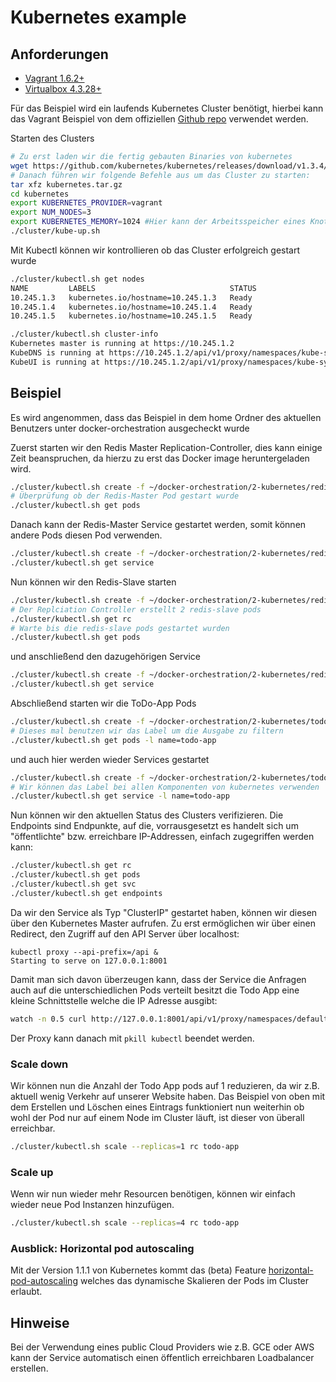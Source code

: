 # Kubernetes example

## Anforderungen

- [Vagrant 1.6.2+](https://www.vagrantup.com/downloads.html)
- [Virtualbox 4.3.28+](https://www.virtualbox.org/wiki/Download_Old_Builds_4_3)

Für das Beispiel wird ein laufends Kubernetes Cluster benötigt, hierbei kann das Vagrant Beispiel von dem offiziellen [Github repo](https://github.com/kubernetes/kubernetes/blob/v1.3.4/docs/devel/developer-guides/vagrant.md) verwendet werden.

Starten des Clusters

```bash
# Zu erst laden wir die fertig gebauten Binaries von kubernetes
wget https://github.com/kubernetes/kubernetes/releases/download/v1.3.4/kubernetes.tar.gz
# Danach führen wir folgende Befehle aus um das Cluster zu starten:
tar xfz kubernetes.tar.gz
cd kubernetes
export KUBERNETES_PROVIDER=vagrant
export NUM_NODES=3
export KUBERNETES_MEMORY=1024 #Hier kann der Arbeitsspeicher eines Knotens angepasst werden
./cluster/kube-up.sh
```

Mit Kubectl können wir kontrollieren ob das Cluster erfolgreich gestart wurde

```bash
./cluster/kubectl.sh get nodes
NAME         LABELS                              STATUS
10.245.1.3   kubernetes.io/hostname=10.245.1.3   Ready
10.245.1.4   kubernetes.io/hostname=10.245.1.4   Ready
10.245.1.5   kubernetes.io/hostname=10.245.1.5   Ready

./cluster/kubectl.sh cluster-info                                                                                                                                      17:34:13
Kubernetes master is running at https://10.245.1.2
KubeDNS is running at https://10.245.1.2/api/v1/proxy/namespaces/kube-system/services/kube-dns
KubeUI is running at https://10.245.1.2/api/v1/proxy/namespaces/kube-system/services/kube-ui
```

## Beispiel

Es wird angenommen, dass das Beispiel in dem home Ordner des aktuellen Benutzers unter docker-orchestration ausgecheckt wurde

Zuerst starten wir den Redis Master Replication-Controller, dies kann einige Zeit beanspruchen, da hierzu zu erst das Docker image heruntergeladen wird.

```bash
./cluster/kubectl.sh create -f ~/docker-orchestration/2-kubernetes/redis-master-controller.json
# Überprüfung ob der Redis-Master Pod gestart wurde
./cluster/kubectl.sh get pods
```

Danach kann der Redis-Master Service gestartet werden, somit können andere Pods diesen Pod verwenden.

```bash
./cluster/kubectl.sh create -f ~/docker-orchestration/2-kubernetes/redis-master-service.json
./cluster/kubectl.sh get service
```

Nun können wir den Redis-Slave starten

```bash
./cluster/kubectl.sh create -f ~/docker-orchestration/2-kubernetes/redis-slave-controller.json
# Der Replciation Controller erstellt 2 redis-slave pods
./cluster/kubectl.sh get rc
# Warte bis die redis-slave pods gestartet wurden
./cluster/kubectl.sh get pods
```

und anschließend den dazugehörigen Service

```bash
./cluster/kubectl.sh create -f ~/docker-orchestration/2-kubernetes/redis-slave-service.json
./cluster/kubectl.sh get service
```

Abschließend starten wir die ToDo-App Pods

```bash
./cluster/kubectl.sh create -f ~/docker-orchestration/2-kubernetes/todo-app-controller.json
# Dieses mal benutzen wir das Label um die Ausgabe zu filtern
./cluster/kubectl.sh get pods -l name=todo-app
```

und auch hier werden wieder Services gestartet

```bash
./cluster/kubectl.sh create -f ~/docker-orchestration/2-kubernetes/todo-app-service.json
# Wir können das Label bei allen Komponenten von kubernetes verwenden
./cluster/kubectl.sh get service -l name=todo-app
```

Nun können wir den aktuellen Status des Clusters verifizieren. Die Endpoints sind Endpunkte, auf die, vorrausgesetzt es handelt sich um "öffentlichte" bzw. erreichbare IP-Addressen, einfach zugegriffen werden kann:

```bash
./cluster/kubectl.sh get rc
./cluster/kubectl.sh get pods
./cluster/kubectl.sh get svc
./cluster/kubectl.sh get endpoints
```

Da wir den Service als Typ "ClusterIP" gestartet haben, können wir diesen über den Kubernetes Master aufrufen. Zu erst ermöglichen wir über einen Redirect, den Zugriff auf den API Server über localhost:

```
kubectl proxy --api-prefix=/api &
Starting to serve on 127.0.0.1:8001
```

Damit man sich davon überzeugen kann, dass der Service die Anfragen auch auf die unterschiedlichen Pods verteilt besitzt die Todo App eine kleine Schnittstelle welche die IP Adresse ausgibt:

```bash
watch -n 0.5 curl http://127.0.0.1:8001/api/v1/proxy/namespaces/default/services/todo-app/whoami
```

Der Proxy kann danach mit `pkill kubectl` beendet werden.

### Scale down

Wir können nun die Anzahl der Todo App pods auf 1 reduzieren, da wir z.B. aktuell wenig Verkehr auf unserer Website haben. Das Beispiel von oben mit dem Erstellen und Löschen eines Eintrags funktioniert nun weiterhin ob wohl der Pod nur auf einem Node im Cluster läuft, ist dieser von überall erreichbar.

```bash
./cluster/kubectl.sh scale --replicas=1 rc todo-app
```

### Scale up

Wenn wir nun wieder mehr Resourcen benötigen, können wir einfach wieder neue Pod Instanzen hinzufügen.

```bash
./cluster/kubectl.sh scale --replicas=4 rc todo-app
```

### Ausblick: Horizontal pod autoscaling

Mit der Version 1.1.1 von Kubernetes kommt das (beta) Feature [horizontal-pod-autoscaling](http://kubernetes.io/docs/user-guide/horizontal-pod-autoscaling) welches das dynamische Skalieren der Pods im Cluster erlaubt.

## Hinweise

Bei der Verwendung eines public Cloud Providers wie z.B. GCE oder AWS kann der Service automatisch einen öffentlich erreichbaren Loadbalancer erstellen.
